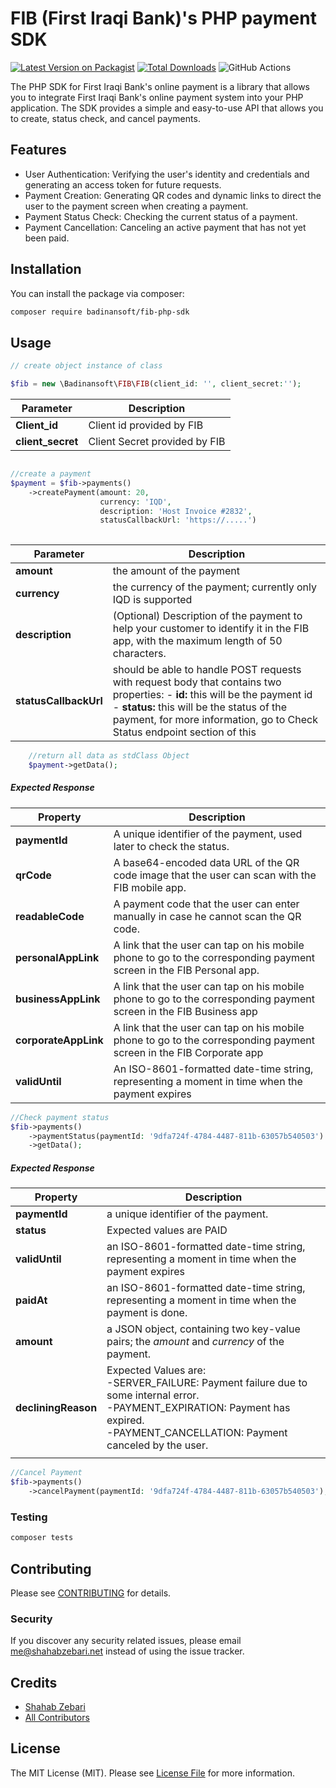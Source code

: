 
# FIB (First Iraqi Bank)'s PHP payment SDK

[![Latest Version on Packagist](https://img.shields.io/packagist/v/badinansoft/fib-php-sdk.svg?style=flat-square)](https://packagist.org/packages/badinansoft/fib-php-sdk)
[![Total Downloads](https://img.shields.io/packagist/dt/badinansoft/fib-php-sdk.svg?style=flat-square)](https://packagist.org/packages/badinansoft/fib-php-sdk)
![GitHub Actions](https://github.com/badinansoft/fib-php-sdk/actions/workflows/main.yml/badge.svg)

The PHP SDK for First Iraqi Bank's online payment is a library that allows you to integrate First Iraqi Bank's online payment system into your PHP application. The SDK provides a simple and easy-to-use API that allows you to create, status check, and cancel payments.

## Features
* User Authentication: Verifying the user's identity and credentials and generating an access token for future requests.
* Payment Creation: Generating QR codes and dynamic links to direct the user to the payment screen when creating a payment.
* Payment Status Check: Checking the current status of a payment.
* Payment Cancellation: Canceling an active payment that has not yet been paid.
## Installation

You can install the package via composer:

```bash
composer require badinansoft/fib-php-sdk
```

## Usage

```php
// create object instance of class

$fib = new \Badinansoft\FIB\FIB(client_id: '', client_secret:'');

```
| Parameter|  Description|
|--|------|
| **Client_id**  |  Client id provided by FIB|
| **client_secret** |  Client Secret provided by FIB |

       
   


```php

//create a payment
$payment = $fib->payments()
    ->createPayment(amount: 20,
				    currency: 'IQD',
				    description: 'Host Invoice #2832',
				    statusCallbackUrl: 'https://.....')
				    
```

| Parameter|  Description|
|--|------|
| **amount**  |  the amount of the payment |
| **currency**  |  the currency of the payment; currently only IQD is supported |
| **description**| (Optional) Description of the payment to help your customer to identify it in the FIB app, with the maximum length of 50 characters.|
|**statusCallbackUrl**|  should be able to handle POST requests with request body that contains two properties: - **id:** this will be the payment id <br> - **status:** this will be the status of the payment, for more information, go to Check Status endpoint section of this |

```php
	//return all data as stdClass Object 
	$payment->getData();
```
##### Expected Response
| Property | Description  |
|--|--|
| **paymentId** | A unique identifier of the payment, used later to check the status. |
|**qrCode**|A base64-encoded data URL of the QR code image that the user can scan with the FIB mobile app.|
|**readableCode**|A payment code that the user can enter manually in case he cannot scan the QR code.|
|**personalAppLink**|A link that the user can tap on his mobile phone to go to the corresponding payment screen in the FIB Personal app.|
|**businessAppLink**|A link that the user can tap on his mobile phone to go to the corresponding payment screen in the FIB Business app|
|**corporateAppLink**|A link that the user can tap on his mobile phone to go to the corresponding payment screen in the FIB Corporate app|
|**validUntil**|An ISO-8601-formatted date-time string, representing a moment in time when the payment expires|




```php
//Check payment status
$fib->payments()
    ->paymentStatus(paymentId: '9dfa724f-4784-4487-811b-63057b540503')
	->getData();
```
##### Expected Response
| Property | Description  |
|--|--|
|**paymentId**|a unique identifier of the payment.|
|**status**|Expected values are PAID | UNPAID | DECLINED|
|**validUntil**|an ISO-8601-formatted date-time string, representing a moment in time when the payment expires|
|**paidAt**|an ISO-8601-formatted date-time string, representing a moment in time when the payment is done.|
|**amount**|a JSON object, containing two key-value pairs; the _amount_ and _currency_ of the payment.|
|**decliningReason**|Expected Values are: <br>-SERVER_FAILURE: Payment failure due to some internal error.<br>-PAYMENT_EXPIRATION: Payment has expired.<br>-PAYMENT_CANCELLATION: Payment canceled by the user.|
|||


```php
//Cancel Payment
$fib->payments()
    ->cancelPayment(paymentId: '9dfa724f-4784-4487-811b-63057b540503');
```

### Testing

```bash
composer tests
```

## Contributing

Please see [CONTRIBUTING](CONTRIBUTING.md) for details.

### Security

If you discover any security related issues, please email me@shahabzebari.net instead of using the issue tracker.

## Credits

-   [Shahab Zebari](https://github.com/badinansoft)
-   [All Contributors](../../contributors)

## License

The MIT License (MIT). Please see [License File](LICENSE.md) for more information.
